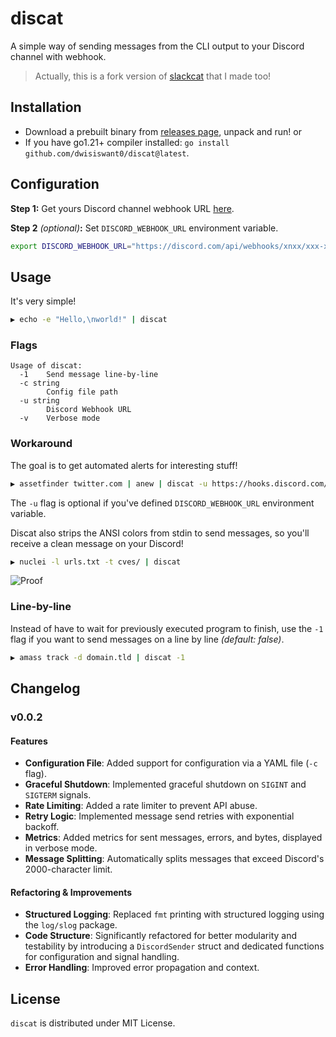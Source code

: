 # discat

A simple way of sending messages from the CLI output to your Discord channel with webhook.
> Actually, this is a fork version of [slackcat](https://github.com/dwisiswant0/slackcat) that I made too!

## Installation

- Download a prebuilt binary from [releases page](https://github.com/dwisiswant0/discat/releases/latest), unpack and run! or
- If you have go1.21+ compiler installed: `go install github.com/dwisiswant0/discat@latest`.

## Configuration

**Step 1:** Get yours Discord channel webhook URL [here](https://support.discord.com/hc/en-us/articles/228383668-Intro-to-Webhooks).

**Step 2** _(optional)_**:** Set `DISCORD_WEBHOOK_URL` environment variable.
```bash
export DISCORD_WEBHOOK_URL="https://discord.com/api/webhooks/xnxx/xxx-xxx"
```

## Usage

It's very simple!

```bash
▶ echo -e "Hello,\nworld!" | discat
```

### Flags

```
Usage of discat:
  -1    Send message line-by-line
  -c string
        Config file path
  -u string
        Discord Webhook URL
  -v    Verbose mode
```

### Workaround

The goal is to get automated alerts for interesting stuff!

```bash
▶ assetfinder twitter.com | anew | discat -u https://hooks.discord.com/services/xxx/xxx/xxx
```

The `-u` flag is optional if you've defined `DISCORD_WEBHOOK_URL` environment variable.

Discat also strips the ANSI colors from stdin to send messages, so you'll receive a clean message on your Discord!

```bash
▶ nuclei -l urls.txt -t cves/ | discat
```

![Proof](https://user-images.githubusercontent.com/25837540/108782401-1571e380-759e-11eb-8d20-dfcc9294a30a.png)

### Line-by-line

Instead of have to wait for previously executed program to finish, use the `-1` flag if you want to send messages on a line by line _(default: false)_.

```bash
▶ amass track -d domain.tld | discat -1
```

## Changelog

### v0.0.2

#### Features

*   **Configuration File**: Added support for configuration via a YAML file (`-c` flag).
*   **Graceful Shutdown**: Implemented graceful shutdown on `SIGINT` and `SIGTERM` signals.
*   **Rate Limiting**: Added a rate limiter to prevent API abuse.
*   **Retry Logic**: Implemented message send retries with exponential backoff.
*   **Metrics**: Added metrics for sent messages, errors, and bytes, displayed in verbose mode.
*   **Message Splitting**: Automatically splits messages that exceed Discord's 2000-character limit.

#### Refactoring & Improvements

*   **Structured Logging**: Replaced `fmt` printing with structured logging using the `log/slog` package.
*   **Code Structure**: Significantly refactored for better modularity and testability by introducing a `DiscordSender` struct and dedicated functions for configuration and signal handling.
*   **Error Handling**: Improved error propagation and context.

## License

`discat` is distributed under MIT License.
